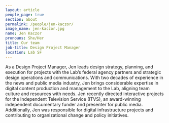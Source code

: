 ```yaml
---
layout: article
people_page: true
section: about
permalink: /people/jen-kaczor/
image_name: jen-kaczor.jpg
name: Jen Kaczor
pronouns: She/Her
title: Our team
job-title: Design Project Manager
location: Lab SF
---
```


As a Design Project Manager, Jen leads design strategy, planning, and execution for projects with the Lab’s federal agency partners and strategic design operations and communications. With two decades of experience in the news and public media industry, Jen brings considerable expertise in digital content production and management to the Lab, aligning team culture and resources with needs. Jen recently directed interactive projects for the Independent Television Service (ITVS), an award-winning independent documentary funder and presenter for public media. Additionally, Jen was responsible for digital infrastructure projects and contributing to organizational change and policy initiatives.
